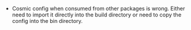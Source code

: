 - Cosmic config when consumed from other packages is wrong. Either need to import it directly into the build directory or need to copy the config into the bin directory.
